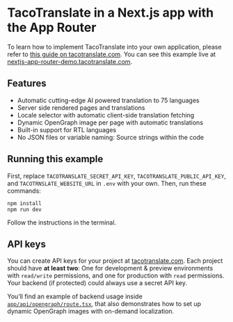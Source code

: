 # TacoTranslate in a Next.js app with the App Router

To learn how to implement TacoTranslate into your own application, please refer to [this guide on tacotranslate.com](https://tacotranslate.com/blog/how-to-implement-internationalization-in-a-nextjs-application-thats-using-the-app-router). You can see this example live at [nextjs-app-router-demo.tacotranslate.com](https://nextjs-app-router-demo.tacotranslate.com). 

## Features

- Automatic cutting-edge AI powered translation to 75 languages
- Server side rendered pages and translations
- Locale selector with automatic client-side translation fetching
- Dynamic OpenGraph image per page with automatic translations
- Built-in support for RTL languages
- No JSON files or variable naming: Source strings within the code

## Running this example

First, replace `TACOTRANSLATE_SECRET_API_KEY`, `TACOTRANSLATE_PUBLIC_API_KEY`, and `TACOTRNSLATE_WEBSITE_URL` in `.env` with your own. Then, run these commands:

```
npm install
npm run dev
```

Follow the instructions in the terminal.

## API keys

You can create API keys for your project at [tacotranslate.com](https://tacotranslate.com/). Each project should have **at least two**: One for development & preview environments with `read/write` permissions, and one for production with `read` permissions. Your backend (if protected) could always use a secret API key.

You’ll find an example of backend usage inside [`app/api/opengraph/route.tsx`](app/api/opengraph/route.tsx), that also demonstrates how to set up dynamic OpenGraph images with on-demand localization.
